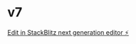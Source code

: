 # v7

[Edit in StackBlitz next generation editor ⚡️](https://stackblitz.com/~/github.com/victorgreca/v7)